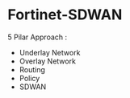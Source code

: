 # Fortinet-SDWAN

5 Pilar Approach :
  - Underlay Network
  - Overlay Network
  - Routing
  - Policy
  - SDWAN
